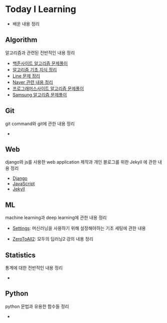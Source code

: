 # Today I Learning

* 배운 내용 정리

## Algorithm

알고리즘과 관련된 전반적인 내용 정리

* [백준사이트 알고리즘 문제풀이](/Algorithm/Baekjoon)
* [알고리즘 기초 지식 정리](/Algorithm/Base)
* [Line 문제 정리](/Algorithm/Line)
* [Naver 관련 내용 정리](/Algorithm/Naver)
* [프로그래머스사이트 알고리즘 문제풀이](/Algorithm/Programmers)
* [Samsung 알고리즘 문제풀이](/Algorithm/Samsung)

## Git

git command와 git에 관한 내용 정리

* []()

## Web

django와 js를 사용한 web application 제작과 개인 블로그를 위한 Jekyll 에 관한 내용 정리

* [Django](Web/Django)
* [JavaScript](Web/JavaScript)
* [Jekyll](Web/Jekyll)

## ML

machine learning과 deep learning에 관한 내용 정리

* [Settings](ML/Settings): 머신러닝을 사용하기 위해 설정해야하는 기초 세팅에 관한 내용

- [ZeroToAll2](ML/ZeroToAll2): 모두의 딥러닝2 강의 내용 정리 

## Statistics

통계에 대한 전반적인 내용 정리

- []()

## Python

python 문법과 유용한 함수들 정리

* []()

